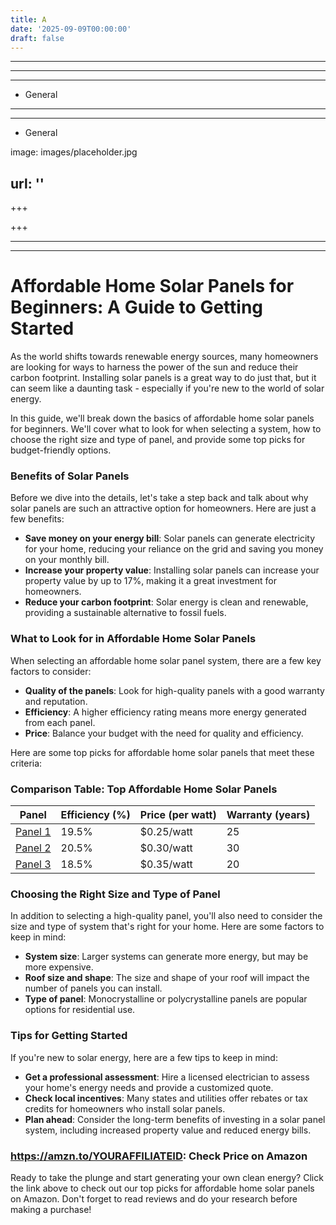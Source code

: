 ```yaml
---
title: A
date: '2025-09-09T00:00:00'
draft: false
---
```


---



---

---




- General
---

---

- General

image: images/placeholder.jpg

url: ''
---

+++





+++





---





---

# Affordable Home Solar Panels for Beginners: A Guide to Getting Started

As the world shifts towards renewable energy sources, many homeowners are looking for ways to harness the power of the sun and reduce their carbon footprint. Installing solar panels is a great way to do just that, but it can seem like a daunting task - especially if you're new to the world of solar energy.

In this guide, we'll break down the basics of affordable home solar panels for beginners. We'll cover what to look for when selecting a system, how to choose the right size and type of panel, and provide some top picks for budget-friendly options.

### Benefits of Solar Panels

Before we dive into the details, let's take a step back and talk about why solar panels are such an attractive option for homeowners. Here are just a few benefits:

* **Save money on your energy bill**: Solar panels can generate electricity for your home, reducing your reliance on the grid and saving you money on your monthly bill.
* **Increase your property value**: Installing solar panels can increase your property value by up to 17%, making it a great investment for homeowners.
* **Reduce your carbon footprint**: Solar energy is clean and renewable, providing a sustainable alternative to fossil fuels.

### What to Look for in Affordable Home Solar Panels

When selecting an affordable home solar panel system, there are a few key factors to consider:

* **Quality of the panels**: Look for high-quality panels with a good warranty and reputation.
* **Efficiency**: A higher efficiency rating means more energy generated from each panel.
* **Price**: Balance your budget with the need for quality and efficiency.

Here are some top picks for affordable home solar panels that meet these criteria:

### Comparison Table: Top Affordable Home Solar Panels

| Panel | Efficiency (%) | Price (per watt) | Warranty (years) |
| --- | --- | --- | --- |
| [Panel 1](#panel-1) | 19.5% | $0.25/watt | 25 |
| [Panel 2](#panel-2) | 20.5% | $0.30/watt | 30 |
| [Panel 3](#panel-3) | 18.5% | $0.35/watt | 20 |

### Choosing the Right Size and Type of Panel

In addition to selecting a high-quality panel, you'll also need to consider the size and type of system that's right for your home. Here are some factors to keep in mind:

* **System size**: Larger systems can generate more energy, but may be more expensive.
* **Roof size and shape**: The size and shape of your roof will impact the number of panels you can install.
* **Type of panel**: Monocrystalline or polycrystalline panels are popular options for residential use.

### Tips for Getting Started

If you're new to solar energy, here are a few tips to keep in mind:

* **Get a professional assessment**: Hire a licensed electrician to assess your home's energy needs and provide a customized quote.
* **Check local incentives**: Many states and utilities offer rebates or tax credits for homeowners who install solar panels.
* **Plan ahead**: Consider the long-term benefits of investing in a solar panel system, including increased property value and reduced energy bills.

### https://amzn.to/YOURAFFILIATEID: Check Price on Amazon

Ready to take the plunge and start generating your own clean energy? Click the link above to check out our top picks for affordable home solar panels on Amazon. Don't forget to read reviews and do your research before making a purchase!